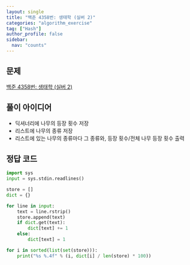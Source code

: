 ```yaml
---
layout: single
title: "백준 4358번: 생태학 (실버 2)"
categories: "algorithm_exercise"
tag: ["Hash"]
author_profile: false
sidebar:
  nav: "counts"
---
```


## 문제

[백준 4358번: 생태학 (실버 2)](https://www.acmicpc.net/problem/4358)

## 풀이 아이디어

- 딕셔너리에 나무의 등장 횟수 저장
- 리스트에 나무의 종류 저장
- 리스트에 있는 나무의 종류마다 그 종류와, 등장 횟수/전체 나무 등장 횟수 출력

## 정답 코드

```python
import sys
input = sys.stdin.readlines()

store = []
dict = {}

for line in input:
    text = line.rstrip()
    store.append(text)
    if dict.get(text):
        dict[text] += 1
    else:
        dict[text] = 1

for i in sorted(list(set(store))):
    print("%s %.4f" % (i, dict[i] / len(store) * 100))
```

